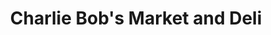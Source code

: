---
title: "Charlie Bob's Market and Deli"
url: /manassas/charlie-bobs-market-and-deli/
shop: convenience
---